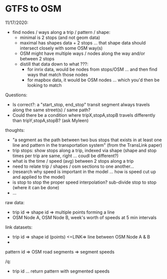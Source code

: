 GTFS to OSM
===========

11/17/2020:
 - find nodes / ways along a trip / pattern / shape:
   - minimal is 2 stops (and not geom data)
   - maximal has shapes data + 2 stops ... that shape data should intersect closely with some OSM way(s)
   - OSM might have multiple ways / nodes along the way and/or between 2 stops
   - distill that data down to what ???:
     - for inrix data, would be nodes from stops/OSM ... and then find ways that match those nodes
     - for mapbox data, it would be OSM nodes ... which you'd then be looking to match

 Questions:
  - Is correct?: a "start_stop, end_stop" transit segment always travels along the same street(s) / same path?
  - Could there be a condition where tripX,stopA,stopB travels differently than tripY,stopA,stopB?  (ask Myleen)


thoughts:
 - "a segment as the path between two bus stops that exists in at least one line and pattern in the transportation system" (from the TransLink paper)
 - trip stops: show stops along a trip, indexed via shape (shape and stop times per trip are same, right ... coudl be different?)
 - what is the time / speed (avg) between 2 stops along a trip
 - need to relate trip / shapes / osm sections to one another...
 - (research why speed is important in the model ... how is speed cut up and applied to the model)
 - is stop to stop the proper speed interpolation?  sub-divide stop to stop (where it can be done)
 - ...


raw data:
 - trip id => shape id => multiple points forming a line
 - OSM Node A, OSM Node B, week's worth of speeds at 5 min intervals
 
link datasets:
 - trip id => shape id (points) <=LINK=> line between OSM Node A & B
 - 
  
pattern id => OSM road segments => segment speeds

/q: 
 - trip id ... return pattern with segmented speeds